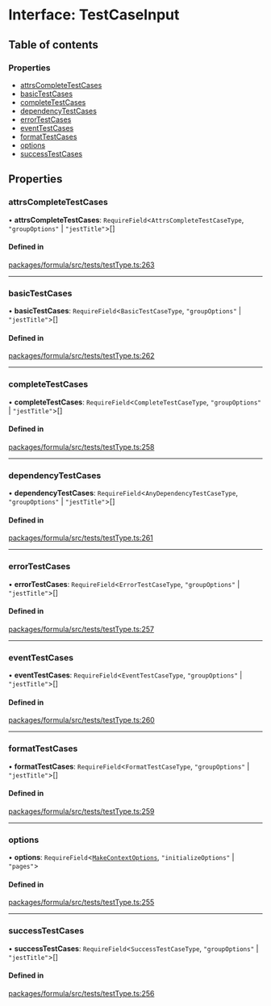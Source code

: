 # Interface: TestCaseInput

## Table of contents

### Properties

- [attrsCompleteTestCases](TestCaseInput.md#attrscompletetestcases)
- [basicTestCases](TestCaseInput.md#basictestcases)
- [completeTestCases](TestCaseInput.md#completetestcases)
- [dependencyTestCases](TestCaseInput.md#dependencytestcases)
- [errorTestCases](TestCaseInput.md#errortestcases)
- [eventTestCases](TestCaseInput.md#eventtestcases)
- [formatTestCases](TestCaseInput.md#formattestcases)
- [options](TestCaseInput.md#options)
- [successTestCases](TestCaseInput.md#successtestcases)

## Properties

### <a id="attrscompletetestcases" name="attrscompletetestcases"></a> attrsCompleteTestCases

• **attrsCompleteTestCases**: `RequireField`<`AttrsCompleteTestCaseType`, `"groupOptions"` \| `"jestTitle"`\>[]

#### Defined in

[packages/formula/src/tests/testType.ts:263](https://github.com/mashcard/mashcard/blob/main/packages/formula/src/tests/testType.ts#L263)

---

### <a id="basictestcases" name="basictestcases"></a> basicTestCases

• **basicTestCases**: `RequireField`<`BasicTestCaseType`, `"groupOptions"` \| `"jestTitle"`\>[]

#### Defined in

[packages/formula/src/tests/testType.ts:262](https://github.com/mashcard/mashcard/blob/main/packages/formula/src/tests/testType.ts#L262)

---

### <a id="completetestcases" name="completetestcases"></a> completeTestCases

• **completeTestCases**: `RequireField`<`CompleteTestCaseType`, `"groupOptions"` \| `"jestTitle"`\>[]

#### Defined in

[packages/formula/src/tests/testType.ts:258](https://github.com/mashcard/mashcard/blob/main/packages/formula/src/tests/testType.ts#L258)

---

### <a id="dependencytestcases" name="dependencytestcases"></a> dependencyTestCases

• **dependencyTestCases**: `RequireField`<`AnyDependencyTestCaseType`, `"groupOptions"` \| `"jestTitle"`\>[]

#### Defined in

[packages/formula/src/tests/testType.ts:261](https://github.com/mashcard/mashcard/blob/main/packages/formula/src/tests/testType.ts#L261)

---

### <a id="errortestcases" name="errortestcases"></a> errorTestCases

• **errorTestCases**: `RequireField`<`ErrorTestCaseType`, `"groupOptions"` \| `"jestTitle"`\>[]

#### Defined in

[packages/formula/src/tests/testType.ts:257](https://github.com/mashcard/mashcard/blob/main/packages/formula/src/tests/testType.ts#L257)

---

### <a id="eventtestcases" name="eventtestcases"></a> eventTestCases

• **eventTestCases**: `RequireField`<`EventTestCaseType`, `"groupOptions"` \| `"jestTitle"`\>[]

#### Defined in

[packages/formula/src/tests/testType.ts:260](https://github.com/mashcard/mashcard/blob/main/packages/formula/src/tests/testType.ts#L260)

---

### <a id="formattestcases" name="formattestcases"></a> formatTestCases

• **formatTestCases**: `RequireField`<`FormatTestCaseType`, `"groupOptions"` \| `"jestTitle"`\>[]

#### Defined in

[packages/formula/src/tests/testType.ts:259](https://github.com/mashcard/mashcard/blob/main/packages/formula/src/tests/testType.ts#L259)

---

### <a id="options" name="options"></a> options

• **options**: `RequireField`<[`MakeContextOptions`](MakeContextOptions.md), `"initializeOptions"` \| `"pages"`\>

#### Defined in

[packages/formula/src/tests/testType.ts:255](https://github.com/mashcard/mashcard/blob/main/packages/formula/src/tests/testType.ts#L255)

---

### <a id="successtestcases" name="successtestcases"></a> successTestCases

• **successTestCases**: `RequireField`<`SuccessTestCaseType`, `"groupOptions"` \| `"jestTitle"`\>[]

#### Defined in

[packages/formula/src/tests/testType.ts:256](https://github.com/mashcard/mashcard/blob/main/packages/formula/src/tests/testType.ts#L256)

